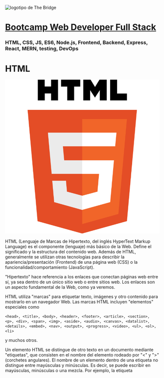 ![logotipo de The Bridge](https://user-images.githubusercontent.com/27650532/77754601-e8365180-702b-11ea-8bed-5bc14a43f869.png  "logotipo de The Bridge")


# [Bootcamp Web Developer Full Stack](https://www.thebridge.tech/bootcamps/bootcamp-fullstack-developer/)

### HTML, CSS, JS, ES6, Node.js, Frontend, Backend, Express, React, MERN, testing, DevOps

# HTML 

![img](../../../assets/ramp_up/clase1/html5.png)

HTML (Lenguaje de Marcas de Hipertexto, del inglés HyperText Markup Language) es el componente (lenguaje) más básico de la Web. Define el significado y la estructura del contenido web. Además de HTML, generalmente se utilizan otras tecnologías para describir la apariencia/presentación (Frontend) de una página web (CSS) o la funcionalidad/comportamiento (JavaScript).

"Hipertexto" hace referencia a los enlaces que conectan páginas web entre sí, ya sea dentro de un único sitio web o entre sitios web. Los enlaces son un aspecto fundamental de la Web, como ya veremos.

HTML utiliza "marcas" para etiquetar texto, imágenes y otro contenido para mostrarlo en un navegador Web. Las  marcas HTML incluyen "elementos" especiales como 

    <head>, <title>, <body>, <header>, <footer>, <article>, <section>, <p>, <div>, <span>, <img>, <aside>, <audio>, <canvas>, <datalist>, <details>, <embed>, <nav>, <output>, <progress>, <video>, <ul>, <ol>, <li> 
    
y muchos otros.

Un elemento HTML se distingue de otro texto en un documento mediante "etiquetas", que consisten en el nombre del elemento rodeado por "<" y ">" (corchetes angulares). El nombre de un elemento dentro de una etiqueta no distingue entre mayúsculas y minúsculas. Es decir, se puede escribir en mayúsculas, minúsculas o una mezcla. Por ejemplo, la etiqueta <title> se puede escribir como <Title>, <TITLE> o de cualquier otra forma, aunque actualmente trabajamos en minúsculas.

## Estructura básica de un HTML

Veamos la estructura básica de un documento html 5: 

**Fichero: index.html**

```html
    <!DOCTYPE html>
    <html lang="es">
        <head>
            <meta charset="UTF-8">
            <title>Document</title>
        </head>
        <body>
        </body>
    </html>

```

Analicemos este código: 

1. **!DOCTYPE html** -> Indica al navegador que estamos ante un documento HTML5 y le indica al navegador cómo interpretarlo.

[MÁS_INFORMACIÓN_DOCTYPE](https://devcode.la/tutoriales/doctype-que-es-y-para-que-sirve/)

2. **html** -> Raíz del documento (todos los documentos HTML se almacenan en la memoria del navegador como un árbol, de ahí el nombre de raíz). Todos los documentos HTML tienen que tener una etiqueta que las encierre a todas y esa es esta. Además es una etiqueta que permite que pongamos dentro otras etiquetas, en este caso <head> y <body>.

3. **head** -> Etiqueta que almacena la información menos visible de la página, pero que permite configurarla de manera correcta. La información que nos permite añadir en ella es, entre otra, configuración de caracteres, idioma (como se puede ver en el atribuyto lang), título (aparece en la pestaña del navegador), favicon (imagen de la pestaña)...etc

4. **meta charset="UTF-8"** -> Configuración de caracteres. La etiqueta meta permite configurar metadatos en nuestro HTML.

[MÁS_INFORMACIÓN_META](https://www.ionos.es/digitalguide/paginas-web/desarrollo-web/los-meta-tags-mas-importantes-y-su-funcion/)

5. **title** -> Título de nuestra página. No se refiere a una sección, ni a una parte del documento, sino a la página a nivel general.

6. **body** -> Cuerpo de la página, lo que vamos a ver en nuestra web, va en esta sección.

## Primer ejemplo: Hola Mundo.

Ahora vamos a hacer nuestro **Hola Mundo** en HTML, pero antes hablemos de esto: 

Para descubrir el origen del Hola Mundo es necesario remontarse a la década de los 70. En esa época, la programación estaba reservada a un grupo muy concreto de personas. Entre ellas se encontraba Brian Kernighan, autor de uno de los libros de programación más famosos de la historia: C Progamming Language (1978). Previamente, también habría escrito en 1973 un libro llamado A Tutorial Introduction to the Programming Language B, en el cual introdujo por primera vez el ejemplo del famoso “Hello World”.

```c
    main( ) 
    { 
        extrn a, b, c; 
        putchar(a); 
        putchar(b); 
        putchar(c); 
        putchar('!*n'); 
    } a 'hell'; b 'o, w'; c 'orld';

```

La razón concreta por la que Hello World fue incluido en aquellos libros es desconocida. “Recuerdo que vi una serie de dibujos animados protagonizada por un huevo y un pollo en la que el pollo decía “Hello World” con frecuencia”, afirmó Kernighan a Forbes India. No obstante, el escritor de ambos libros no puede afirmar si esa fue la razón exacta por la que decidió incluir ese mensaje en sus libros.

**Hola Mundo en HTML (index.html)**

```html

    <!DOCTYPE html>
    <html lang="es">
    <head>
        <meta charset="UTF-8">
        <title>Primer documento HTML5</title>
    </head>
    <body>
        Hola Mundo
    </body>
    </html>

```
# Etiquetas
Como se ha comentado en la introducción las etiquetas se denotan entre corchetes angulares (<>).
En HTML5 disponemos de un listado de 142 etiquetas actualmente.

Las etiquetas nos permiten marcar información que puede ser, entre otros: 

- Texto
- Enlaces
- Vídeos
- Audios 

**Ejemplos:**

```html

    <p>Esta etiqueta almacena texto</p>
    <a href="http://www.google.es">Esta etiqueta tiene un enlace</a>
    
    <!--Etiqueta para vídeo-->
    <video width="320" height="240" controls>
        <source src="movie.mp4" type="video/mp4">
        Tu navegador no soporta vídeo.
    </video>

```

## Atributos
Los atributos se incluyen en las etiquetas y permiten configurar diferentes parámetros que amplían la funcionalidad de las etiquetas.

Por ejemplo en las etiquetas a y video ya hemos visto atributos, analicemos el formato:

```html 

    nombre_atributo = "valor/es" <!--Siempre dentro de una etiqueta y entre comillas el valor-->

```
Los nombres válidos para los atributos de las etiquetas también están predefinidos dentro del lenguaje.

Comentemos un ejemplo básico: 

```html

    <a href="http://www.google.es">Esta etiqueta tiene un enlace</a>    

```
href="url" -> Este es el atributo principal que permite la etiqueta <a> y  
## Comentarios
La función de los comentarios, en HTML y en programación en general, es la de clarificar nuestro código.

En HTML se usan los siguientes caracteres: 
- Inicio: "<!--"
- Fin: "-->"

**Ejemplo:**

```html

    <!--Comentario de ejemplo en HTML5-->

```

## Texto y formato 

### Texto 
Vamos a hablar y a practicar con las etiquetas que se utilizan para formatear texto en HTML5.

### Párrafos
Una de las cuestiones más básicas que podemos definir a nivel de texto, es un párrafo, la etiqueta que nos permite realizar esta tarea es "p", veamos un ejemplo: 

```html
    
    <p>Esto es un párrafo de texto en HTML5</p>

```

[MÁS_INFORMACIÓN_P](https://developer.mozilla.org/es/docs/Web/HTML/Element/p)


## Cabeceras

Se usan para títulos, las etiquetas son las "h", que van desde h1 (título de mayor tamaño e importancia) hasta h6 (título de menor tamaño e importancia). Hay una jerarquía.

```html
    
    <h1>Esto título con h1 en HTML5</h1>
    <h2>Esto título con h2 en HTML5</h2>
    <h3>Esto título con h3 en HTML5</h3>
    <h4>Esto título con h4 en HTML5</h4>
    <h5>Esto título con h5 en HTML5</h5>
    <h6>Esto título con h6 en HTML5</h6>

```

[MÁS_INFORMACIÓN_H](https://developer.mozilla.org/es/docs/Web/HTML/Element/Heading_Elements)

### Ejercicio

- Crea un documento HTML5, con el siguiente texto y formato:


    **TEMA 1: Introducción y HTML5** 
    
    En este primer tema vamos a ver, además de la introducción, todas las características de HTML5.
    
    **TEMA 2: CSS**

    En el tema 2 veremos lo más importante de CSS 

    **TEMA 3: Javascript Básico**

    En el tema 3 indagaremos en los fundamentos de Javascript y de la programación estrucurada.

### Formato texto

Veamos algunas de las etiquetas que nos ayudan a dar formato al texto: 

    - <b> - Negrita (Bold Text)
    - <strong> - Resaltado (Important text)
    - <i> - Texto alternativo, por ejemplo términos técnicos (Italic text)
    - <em> - Cursiva (Emphasized text)
    - <mark> - Texto marcado o resaltado como referencia o anotación, debido a su relevancia o importancia en un contexto particular (Marked text)
    - <small> - Comentarios en letra pequeña, por ejemplo derechos de ator (Smaller text)
    - <sub> - Subíndice (Subscript text)
    - <sup> - Superíndice (Superscript text)
    - <pre> - Texto con formato (Preformatted text)
    - <span> - Texto que queremos identificar para aplicar estilos por ejemplo . 

Realiza un ejemplo con cada una de ellas, para que puedas ver el aspecto del texto y te vayas familiarizando con ellas.

[MÁS INFORMACIÓN_FORMATO](https://www.w3schools.com/html/html_formatting.asp)

[Citas](https://www.w3schools.com/html/html_quotation_elements.asp)

### Divisiones
La etiqueta **div** se usa para dividir nuestra página, con la web semántica ha quedado relativamente en desuso, pero aún se conserva y nos va a ayudar en la parte de CSS, para poder aplicar estilos a una parte de nuestro código.

**Ejemplo:**

    <div id="division1">
        <p>Párrafo1</p>
        <p>Párrafo2</p>
    </div>

[MÁS INFORMACIÓN_DIV](https://developer.mozilla.org/es/docs/Web/HTML/Element/div)

### Listas
Se utilizan para organizar información de forma jerarquica.

En HTML disponemos de 3 tipos de listas: 
1. Con orden
2. Sin orden 
3. De definición

### Ordenadas
Las etiquetas que se usan en este caso son **ol** y **li**.

Podemos ordenar según diversos criterios: 
1. 1 - Listas decimales -> Tipo por defecto
2. a - Listas alfabéticas en minúsculas
3. A - Listas alfabéticas en mayúsculas
4. i - Listas de números romanos en minúsculas
5. I - Listas de números romanos en mayúsculas

**Ejemplos:**

    <ol type=”A”>
        <li>Julio</li>
        <li>Carmen</li>
        <li>Ignacio</li>
        <li>Elena</li>
    </ol>

    <!-- O bien-->
    <ol reversed>
        <li>Julio</li>
        <li>Carmen</li>
        <li>Ignacio</li>
        <li>Elena</li>
    </ol>


### Desordenadas
Las etiquetas que se usan en este caso son **ul** y **li**.

**Ejemplos:**

    <ul>
        <li>FC. Barcelona</li>
        <li>Real Madrid</li>
        <li>Real Betis</li>
        <li>Atlético de Madrid</li>
    </ul>

### De definición 
Las etiquetas que se usan en este caso son **dl**, **dt y **dd**.

1. dl -> Lista
2. dt -> Término a definir
3. dd -> Definición

**Ejemplo:**

    <dl>
        <dt>Casa</dt>
        <dd>Edificio para habitar. Una casa de ocho plantas.</dd>
        <dt>Programación</dt>
        <dd>Acción y efecto de programar.</dd>
        <dt>Programar</dt>
        <dd>Elaborar programas para su empleo en computadoras.</dd>
    </dl>


[MÁS_INFORMACIÓN_LISTAS](https://www.w3schools.com/html/html_lists.asp)

### Tablas 
Las tablas pueden ser muy útiles para ordenar información dentro de nuestra aplicación.

Las etiquetas básicas son:**table**, **th**, **tr** y **td**:
1. table -> Indica que comienza el bloque que compone una tabla
2. th -> Títilos de la cabecera de la tabla
3. tr -> Filas
4. td -> Columnas (datos en sí)

**Ejemplo:**

    <table class="default">
    <tr>
        <th>Título 1</th>
        <th>Título 2</th>
        <th>Título 3</th>
    </tr>  
    <tr>
        <td>Celda 1</td>
        <td>Celda 2</td>
        <td>Celda 3</td>
    </tr>
    <tr>
        <td>Celda 4</td>
        <td>Celda 5</td>
        <td>Celda 6</td>
    </tr>
    </table>


[MÁS_INFORMACIÓN_TABLAS](https://www.htmlquick.com/es/tutorials/tables.html)

### Ejercicios

1. A partir del siguiente código: 

```
    <!DOCTYPE html>
    <html>
        <head>
        <title>El título de la página</title>
        </head>
    <body>
        <p><strong>HTML</strong> son las siglas de <em>HyperText Markup Language</em>, que puede traducirse como lenguaje de marcas o marcado de hipertexto.
        </p>
        <p>El lenguaje HTML se emplea para crear las páginas web. Es muy fácil ver el código HTML de una página web, la opción exacta cambia de un navegador a otro y también puede cambiar de una versión a otra de un mismo navegador, pero suelen tener un nombre similar.
        </p>
        <p>HTML se compone de etiquetas que se escriben entre los símbolos menor que y mayor que.</p>
        <p>Los inicios del lenguaje HTML se remontan al año 1990, cuando Tim Berners-Lee creó la primera página web.</p>
        </body>
    </html>

```

Realiza las siguientes modificaciones: 

- Las siglas HTML deben aparecer como texto destacado en toda la página.
- Tim Berners-Lee debe aparecer como texto enfatizado en toda la página.
- Debes añadir el siguiente contenido:
    - Un encabezado de nivel 1 con el texto "HTML" antes de "HTML son las siglas de..."
    - Un encabezado de nivel 2 con el texto "Historia de HTML" antes de "Los inicios del lenguaje HTML..."
    - Un encabezado de nivel 2 con el texto "Versiones de HTML" antes de dos nuevos párrafos que contienen el texto "Tim Berners-Lee definió la primera versión de HTML en el año 1991" y "En la actualidad, la última versión de HTML es HTML5".

Aspecto del resultado final: 

![img](../../../assets/ramp_up/clase1/Ejercicio1_HTML.png)

2. Usando listas, crea una página, cuyo resultado final sea el siguiente: 
![img](../../../assets/ramp_up/clase1/Ejercicio2_HTML.png)

3. A partir del siguiente código e información: 

```
    <!DOCTYPE html>
    <html>
        <head>
        <title>Desempleo</title>
        <style>
        table, tr, th, td {
        border: 1px solid black;
        }
        </style>
    </head>
        <body>

            El desempleo en España


            La siguiente tabla muestra la evolución del desempleo en España, comparado con la media de los 27 países de la Unión Europea, Grecia, que compite con España en ser el primero en esta vergonzosa competición y Estados Unidos y Japón, dos de las primeras economías mundiales.


            País
            2000
            2001
            2002
            2003
            2004
            2005
            2006
            2007
            2008
            2009
            2010
            2011
            2012
            2013


            UE (27 países)
            8.9
            8.7
            9
            9.1
            9.3
            9
            8.2
            7.2
            7
            9
            9.6
            9.6
            10.4
            10.8


            España
            11.9
            10.6
            11.5
            11.5
            11
            9.2
            8.5
            8.2
            11.3
            17.9
            19.9
            21.4
            24.8
            26.1


            Grecia
            11.2
            10.7
            10.3
            9.7
            10.6
            10
            9
            8.4
            7.8
            9.6
            12.7
            17.9
            24.5
            27.5


            Estados Unidos
            4
            4.8
            5.8
            6
            5.5
            5.1
            4.6
            4.6
            5.8
            9.3
            9.6
            8.9
            8.1
            7.4


            Japón
            4.7
            5
            5.4
            5.3
            4.7
            4.4
            4.1
            3.9
            4
            5.1
            5.1
            4.6
            4.3
            4


            Fuente: Índice de desempleo anual, Eurostat

        </body>
    </html>


```
> **Nota:** en el código base que se te proporciona vas a encontrar una etiqueta nueva, la etiqueta **style**. Esta etiqueta permite introducir instrucciones de CSS (Cascading Style Sheets) en una página web. CSS se emplea para definir la presentación visual de una página web y se explica en la segunda parte de este curso. Las instrucciones que se han incluido tienen como objetivo que la tabla y las celdas de la tabla se muestren con un borde. Esto también se podría haber logrado con el atributo border de HTML, pero es mejor utilizar siempre CSS para todo lo relacionado con la presentación de una página web

El resultado final debe ser: 

![img](../../../assets/ramp_up/clase1/Ejercicio3_HTML.png)

[ARBOL_DOM](https://aprende-web.net/progra/dom/dom_1.php)
